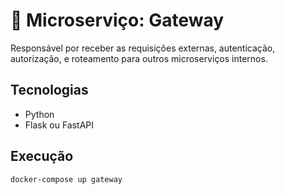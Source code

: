 # 📌 Microserviço: Gateway

Responsável por receber as requisições externas, autenticação, autorização, e roteamento para outros microserviços internos.

## Tecnologias
- Python
- Flask ou FastAPI

## Execução
```bash
docker-compose up gateway
```

